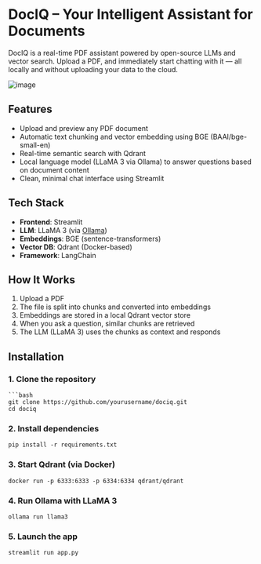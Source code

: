 # DocIQ – Your Intelligent Assistant for Documents
DocIQ is a real-time PDF assistant powered by open-source LLMs and vector search. 
Upload a PDF, and immediately start chatting with it — all locally and without uploading your data to the cloud.

![image](https://github.com/user-attachments/assets/ec8113a1-84bb-436b-bfb0-c181fac12a61)


## Features
- Upload and preview any PDF document
- Automatic text chunking and vector embedding using BGE (BAAI/bge-small-en)
- Real-time semantic search with Qdrant
- Local language model (LLaMA 3 via Ollama) to answer questions based on document content
- Clean, minimal chat interface using Streamlit


## Tech Stack
- **Frontend**: Streamlit
- **LLM**: LLaMA 3 (via [Ollama](https://ollama.com))
- **Embeddings**: BGE (sentence-transformers)
- **Vector DB**: Qdrant (Docker-based)
- **Framework**: LangChain


## How It Works
1. Upload a PDF
2. The file is split into chunks and converted into embeddings
3. Embeddings are stored in a local Qdrant vector store
4. When you ask a question, similar chunks are retrieved
5. The LLM (LLaMA 3) uses the chunks as context and responds

## Installation

### 1. Clone the repository

~~~
```bash
git clone https://github.com/yourusername/dociq.git
cd dociq
~~~

### 2. Install dependencies

~~~
pip install -r requirements.txt
~~~

### 3. Start Qdrant (via Docker)

~~~
docker run -p 6333:6333 -p 6334:6334 qdrant/qdrant
~~~

### 4. Run Ollama with LLaMA 3

~~~
ollama run llama3
~~~

### 5. Launch the app

~~~
streamlit run app.py
~~~


